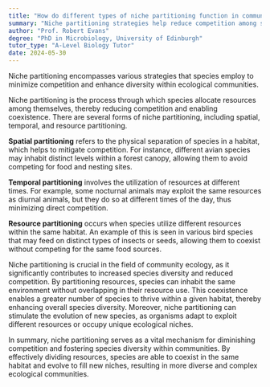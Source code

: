 ```yaml
---
title: "How do different types of niche partitioning function in community ecology?"
summary: "Niche partitioning strategies help reduce competition among species, promoting coexistence and enhancing biodiversity within ecological communities. These strategies allow different species to utilize resources more efficiently."
author: "Prof. Robert Evans"
degree: "PhD in Microbiology, University of Edinburgh"
tutor_type: "A-Level Biology Tutor"
date: 2024-05-30
---
```


Niche partitioning encompasses various strategies that species employ to minimize competition and enhance diversity within ecological communities.

Niche partitioning is the process through which species allocate resources among themselves, thereby reducing competition and enabling coexistence. There are several forms of niche partitioning, including spatial, temporal, and resource partitioning.

**Spatial partitioning** refers to the physical separation of species in a habitat, which helps to mitigate competition. For instance, different avian species may inhabit distinct levels within a forest canopy, allowing them to avoid competing for food and nesting sites.

**Temporal partitioning** involves the utilization of resources at different times. For example, some nocturnal animals may exploit the same resources as diurnal animals, but they do so at different times of the day, thus minimizing direct competition.

**Resource partitioning** occurs when species utilize different resources within the same habitat. An example of this is seen in various bird species that may feed on distinct types of insects or seeds, allowing them to coexist without competing for the same food sources.

Niche partitioning is crucial in the field of community ecology, as it significantly contributes to increased species diversity and reduced competition. By partitioning resources, species can inhabit the same environment without overlapping in their resource use. This coexistence enables a greater number of species to thrive within a given habitat, thereby enhancing overall species diversity. Moreover, niche partitioning can stimulate the evolution of new species, as organisms adapt to exploit different resources or occupy unique ecological niches.

In summary, niche partitioning serves as a vital mechanism for diminishing competition and fostering species diversity within communities. By effectively dividing resources, species are able to coexist in the same habitat and evolve to fill new niches, resulting in more diverse and complex ecological communities.
    
